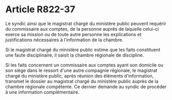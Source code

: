 # Article R822-37

Le syndic ainsi que le magistrat chargé du ministère public peuvent requérir du commissaire aux comptes, de la personne auprès de laquelle celui-ci exerce sa mission ou de toute autre personne les explications et justifications nécessaires à l'information de la chambre.

Si le magistrat chargé du ministère public estime que les faits constituent une faute disciplinaire, il saisit la chambre régionale de discipline.

Si les faits concernent un commissaire aux comptes ayant son domicile ou son siège dans le ressort d'une autre compagnie régionale, le magistrat chargé du ministère public, après réunion des éléments d'information, transmet le dossier au magistrat chargé du ministère public auprès de la chambre régionale compétente. Ce dernier demande au syndic de procéder à une information complémentaire.

